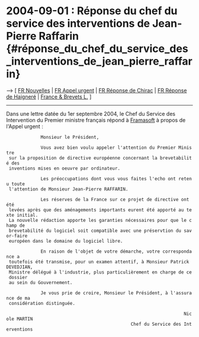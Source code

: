 # 2004-09-01 : Réponse du chef du service des interventions de Jean-Pierre Raffarin {#réponse_du_chef_du_service_des_interventions_de_jean_pierre_raffarin}

\--\> \[ [ FR Nouvelles](SwpatcninoFr "wikilink") \| [ FR Appel
urgent](LtrCons0406Fr "wikilink") \| [ FR Réponse de
Chirac](Chirac040824Fr "wikilink") \| [ FR Réponse de
Haigneré](Haignere040928Fr "wikilink") \| [ France & Brevets
L.](SwpatfrFr "wikilink") \]

------------------------------------------------------------------------

Dans une lettre datée du 1er septembre 2004, le Chef du Service des
Intervention du Premier ministre français répond à
[Framasoft](http://www.framasoft.net/ "wikilink") à propos de l\'Appel
urgent :

`             Monsieur le Président,`

`             Vous avez bien voulu appeler l'attention du Premier Ministre`\
` sur la proposition de directive européenne concernant la brevetabilité des`\
` inventions mises en oeuvre par ordinateur.`

`             Les préoccupations dont vous vous faites l'echo ont retenu toute`\
` l'attention de Monsieur Jean-Pierre RAFFARIN.`

`             Les réserves de la France sur ce projet de directive ont été`\
` levées après que des aménagements importants eurent été apporté au texte initial.`\
` La nouvelle rédaction apporte les garanties nécessaires pour que le champ de`\
` brevetabilité du logiciel soit compatible avec une préservtion du savor-faire`\
` européen dans le domaine du logiciel libre.`

`             En raison de l'objet de votre démarche, votre correspondance a`\
` toutefois été transmise, pour un examen attentif, à Monsieur Patrick DEVEDJIAN,`\
` Ministre délégué à l'industrie, plus particulièrement en charge de ce dossier`\
` au sein du Gouvernement.`

`             Je vous prie de croire, Monsieur le Président, à l'assurance de ma`\
` considération distinguée.`

`                                                                   Nicole MARTIN`\
`                                               Chef du Service des Interventions`
